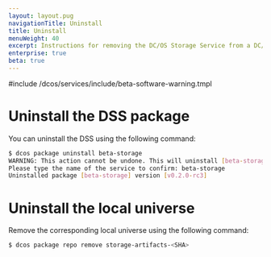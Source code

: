```yaml
---
layout: layout.pug
navigationTitle: Uninstall
title: Uninstall
menuWeight: 40
excerpt: Instructions for removing the DC/OS Storage Service from a DC/OS cluster
enterprise: true
beta: true
---
```

#include /dcos/services/include/beta-software-warning.tmpl

# Uninstall the DSS package

You can uninstall the DSS using the following command:

```bash
$ dcos package uninstall beta-storage
WARNING: This action cannot be undone. This will uninstall [beta-storage] and delete all of its persistent data (logs, configurations, database artifacts, everything).
Please type the name of the service to confirm: beta-storage
Uninstalled package [beta-storage] version [v0.2.0-rc3]
```

# Uninstall the local universe

Remove the corresponding local universe using the following command:

```bash
$ dcos package repo remove storage-artifacts-<SHA>
```
